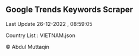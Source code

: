 

## Google Trends Keywords Scraper 
 
Last Update 26-12-2022 , 08:59:05

Country List :
VIETNAM.json



© Abdul Muttaqin 
